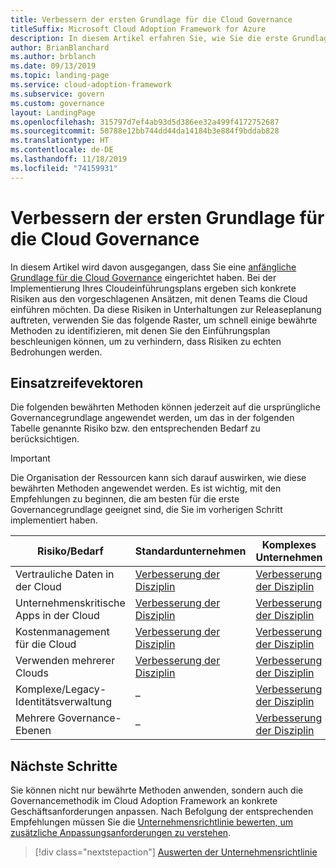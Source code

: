 ```yaml
---
title: Verbessern der ersten Grundlage für die Cloud Governance
titleSuffix: Microsoft Cloud Adoption Framework for Azure
description: In diesem Artikel erfahren Sie, wie Sie die erste Grundlage für die Cloud Governance inkrementell verbessern können.
author: BrianBlanchard
ms.author: brblanch
ms.date: 09/13/2019
ms.topic: landing-page
ms.service: cloud-adoption-framework
ms.subservice: govern
ms.custom: governance
layout: LandingPage
ms.openlocfilehash: 315797d7ef4ab93d5d386ee32a499f4172752687
ms.sourcegitcommit: 50788e12bb744dd44da14184b3e884f9bddab828
ms.translationtype: HT
ms.contentlocale: de-DE
ms.lasthandoff: 11/18/2019
ms.locfileid: "74159931"
---
```

# <a name="improve-your-initial-cloud-governance-foundation"></a>Verbessern der ersten Grundlage für die Cloud Governance

In diesem Artikel wird davon ausgegangen, dass Sie eine [anfängliche Grundlage für die Cloud Governance](./initial-foundation.md) eingerichtet haben. Bei der Implementierung Ihres Cloudeinführungsplans ergeben sich konkrete Risiken aus den vorgeschlagenen Ansätzen, mit denen Teams die Cloud einführen möchten. Da diese Risiken in Unterhaltungen zur Releaseplanung auftreten, verwenden Sie das folgende Raster, um schnell einige bewährte Methoden zu identifizieren, mit denen Sie den Einführungsplan beschleunigen können, um zu verhindern, dass Risiken zu echten Bedrohungen werden.

## <a name="maturity-vectors"></a>Einsatzreifevektoren

Die folgenden bewährten Methoden können jederzeit auf die ursprüngliche Governancegrundlage angewendet werden, um das in der folgenden Tabelle genannte Risiko bzw. den entsprechenden Bedarf zu berücksichtigen.

> [!IMPORTANT]
> Die Organisation der Ressourcen kann sich darauf auswirken, wie diese bewährten Methoden angewendet werden. Es ist wichtig, mit den Empfehlungen zu beginnen, die am besten für die erste Governancegrundlage geeignet sind, die Sie im vorherigen Schritt implementiert haben.

|Risiko/Bedarf | Standardunternehmen | Komplexes Unternehmen |
|---|---|---|
|Vertrauliche Daten in der Cloud|[Verbesserung der Disziplin](./guides/standard/security-baseline-improvement.md)|[Verbesserung der Disziplin](./guides/complex/security-baseline-improvement.md)|
|Unternehmenskritische Apps in der Cloud|[Verbesserung der Disziplin](./guides/standard/resource-consistency-improvement.md)|[Verbesserung der Disziplin](./guides/complex/resource-consistency-improvement.md)|
|Kostenmanagement für die Cloud|[Verbesserung der Disziplin](./guides/standard/cost-management-improvement.md)|[Verbesserung der Disziplin](./guides/complex/cost-management-improvement.md)|
|Verwenden mehrerer Clouds|[Verbesserung der Disziplin](./guides/standard/multicloud-improvement.md)|[Verbesserung der Disziplin](./guides/complex/multicloud-improvement.md)|
|Komplexe/Legacy-Identitätsverwaltung|–|[Verbesserung der Disziplin](./guides/complex/identity-baseline-improvement.md)|
|Mehrere Governance-Ebenen|–|[Verbesserung der Disziplin](./guides/complex/multiple-layers-of-governance.md)|

## <a name="next-steps"></a>Nächste Schritte

Sie können nicht nur bewährte Methoden anwenden, sondern auch die Governancemethodik im Cloud Adoption Framework an konkrete Geschäftsanforderungen anpassen. Nach Befolgung der entsprechenden Empfehlungen müssen Sie die [Unternehmensrichtlinie bewerten, um zusätzliche Anpassungsanforderungen zu verstehen](./corporate-policy.md).

> [!div class="nextstepaction"]
> [Auswerten der Unternehmensrichtlinie](./corporate-policy.md)
